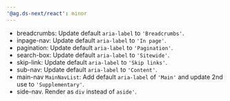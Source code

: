 ```yaml
---
'@ag.ds-next/react': minor
---
```


- breadcrumbs: Update default `aria-label` to `'Breadcrumbs'`.
- inpage-nav: Update default `aria-label` to `'In page'`.
- pagination: Update default `aria-label` to `'Pagination'`.
- search-box: Update default `aria-label` to `'Sitewide'`.
- skip-link: Update default `aria-label` to `'Skip links'`.
- sub-nav: Update default `aria-label` to `'Content'`.
- main-nav `MainNavList`: Add default `aria-label` of `'Main'` and update 2nd use to `'Supplementary'`.
- side-nav. Render as `div` instead of `aside'`.
